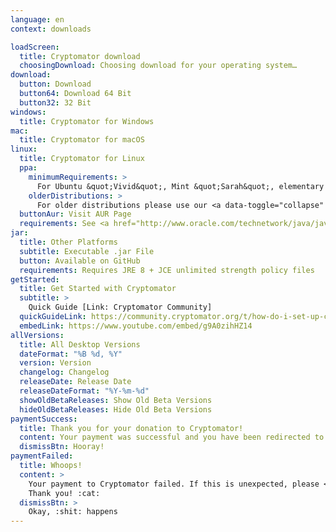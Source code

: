 ```yaml
---
language: en
context: downloads

loadScreen:
  title: Cryptomator download
  choosingDownload: Choosing download for your operating system…
download:
  button: Download
  button64: Download 64 Bit
  button32: 32 Bit
windows:
  title: Cryptomator for Windows
mac:
  title: Cryptomator for macOS
linux:
  title: Cryptomator for Linux
  ppa:
    minimumRequirements: >
      For Ubuntu &quot;Vivid&quot;, Mint &quot;Sarah&quot;, elementary OS &quot;Loki&quot;, or other distributions based on Ubuntu from 15.04 onwards
    olderDistributions: >
      For older distributions please use our <a data-toggle="collapse" data-parent="#linuxDownloadPanel" href="#linuxDownloadDeb">.deb package</a>.
  buttonAur: Visit AUR Page
  requirements: See <a href="http://www.oracle.com/technetwork/java/javase/certconfig-2095354.html" target="_blank">detailed system requirements</a>
jar:
  title: Other Platforms
  subtitle: Executable .jar File
  button: Available on GitHub
  requirements: Requires JRE 8 + JCE unlimited strength policy files
getStarted:
  title: Get Started with Cryptomator
  subtitle: >
    Quick Guide [Link: Cryptomator Community]
  quickGuideLink: https://community.cryptomator.org/t/how-do-i-set-up-cryptomator/26
  embedLink: https://www.youtube.com/embed/g9A0zihHZ14
allVersions:
  title: All Desktop Versions
  dateFormat: "%B %d, %Y"
  version: Version
  changelog: Changelog
  releaseDate: Release Date
  releaseDateFormat: "%Y-%m-%d"
  showOldBetaReleases: Show Old Beta Versions
  hideOldBetaReleases: Hide Old Beta Versions
paymentSuccess:
  title: Thank you for your donation to Cryptomator!
  content: Your payment was successful and you have been redirected to the Downloads page. Happy crypting!
  dismissBtn: Hooray!
paymentFailed:
  title: Whoops!
  content: >
    Your payment to Cryptomator failed. If this is unexpected, please <a href="/contact">contact our support team</a>.<br/>
    Thank you! :cat:
  dismissBtn: >
    Okay, :shit: happens
---
```

